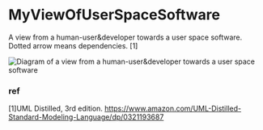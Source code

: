 # MyViewOfUserSpaceSoftware
A view from a human-user&developer towards a user space software.  
Dotted arrow means dependencies. [1]

![Diagram of a view from a human-user&developer towards a user space software](https://github.com/lsc4719/MyViewOfUserSpaceSoftware/blob/main/user-view.drawio.svg)

### ref 
[1]UML Distilled, 3rd edition. https://www.amazon.com/UML-Distilled-Standard-Modeling-Language/dp/0321193687
